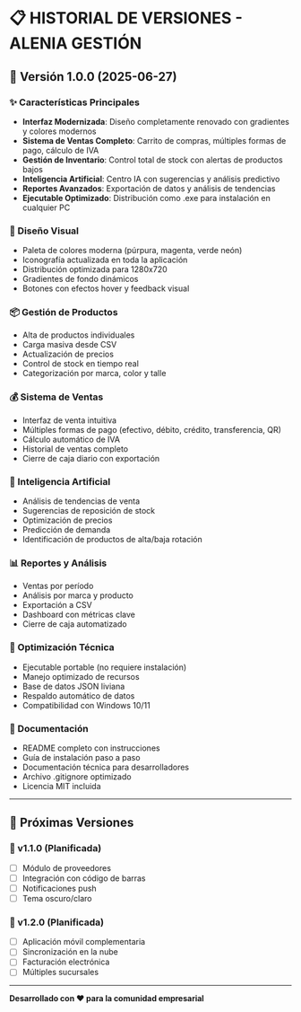 # 📋 HISTORIAL DE VERSIONES - ALENIA GESTIÓN

## 🚀 Versión 1.0.0 (2025-06-27)

### ✨ Características Principales
- **Interfaz Modernizada**: Diseño completamente renovado con gradientes y colores modernos
- **Sistema de Ventas Completo**: Carrito de compras, múltiples formas de pago, cálculo de IVA
- **Gestión de Inventario**: Control total de stock con alertas de productos bajos
- **Inteligencia Artificial**: Centro IA con sugerencias y análisis predictivo
- **Reportes Avanzados**: Exportación de datos y análisis de tendencias
- **Ejecutable Optimizado**: Distribución como .exe para instalación en cualquier PC

### 🎨 Diseño Visual
- Paleta de colores moderna (púrpura, magenta, verde neón)
- Iconografía actualizada en toda la aplicación
- Distribución optimizada para 1280x720
- Gradientes de fondo dinámicos
- Botones con efectos hover y feedback visual

### 📦 Gestión de Productos
- Alta de productos individuales
- Carga masiva desde CSV
- Actualización de precios
- Control de stock en tiempo real
- Categorización por marca, color y talle

### 💰 Sistema de Ventas
- Interfaz de venta intuitiva
- Múltiples formas de pago (efectivo, débito, crédito, transferencia, QR)
- Cálculo automático de IVA
- Historial de ventas completo
- Cierre de caja diario con exportación

### 🤖 Inteligencia Artificial
- Análisis de tendencias de venta
- Sugerencias de reposición de stock
- Optimización de precios
- Predicción de demanda
- Identificación de productos de alta/baja rotación

### 📊 Reportes y Análisis
- Ventas por período
- Análisis por marca y producto
- Exportación a CSV
- Dashboard con métricas clave
- Cierre de caja automatizado

### 🔧 Optimización Técnica
- Ejecutable portable (no requiere instalación)
- Manejo optimizado de recursos
- Base de datos JSON liviana
- Respaldo automático de datos
- Compatibilidad con Windows 10/11

### 📄 Documentación
- README completo con instrucciones
- Guía de instalación paso a paso
- Documentación técnica para desarrolladores
- Archivo .gitignore optimizado
- Licencia MIT incluida

---

## 🔮 Próximas Versiones

### 📅 v1.1.0 (Planificada)
- [ ] Módulo de proveedores
- [ ] Integración con código de barras
- [ ] Notificaciones push
- [ ] Tema oscuro/claro

### 📅 v1.2.0 (Planificada)
- [ ] Aplicación móvil complementaria
- [ ] Sincronización en la nube
- [ ] Facturación electrónica
- [ ] Múltiples sucursales

---

**Desarrollado con ❤️ para la comunidad empresarial**
